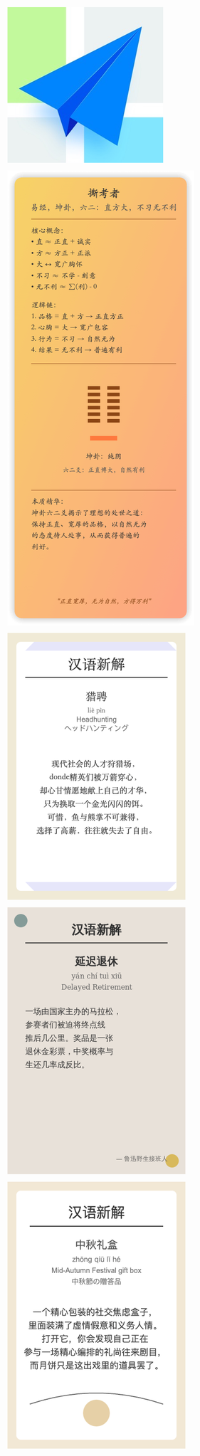 
![高德.jpg](https://raw.githubusercontent.com/askfanxiaojun/img/master/images/2024/11/08/%E9%AB%98%E5%BE%B7.jpg)


![Ai算卦卡片.jpg](https://raw.githubusercontent.com/askfanxiaojun/img/master/images/2024/11/08/Ai%E7%AE%97%E5%8D%A6%E5%8D%A1%E7%89%87.jpg)

![汉语新解-猎聘.png](https://raw.githubusercontent.com/askfanxiaojun/img/master/images/2024/11/08/%E6%B1%89%E8%AF%AD%E6%96%B0%E8%A7%A3-%E7%8C%8E%E8%81%98.png)

![](https://raw.githubusercontent.com/askfanxiaojun/img/master/images/2024/11/08/%E6%B1%89%E8%AF%AD%E6%96%B0%E8%A7%A3-%E5%BB%B6%E8%BF%9F%E9%80%80%E4%BC%91.png)


![](https://raw.githubusercontent.com/askfanxiaojun/img/master/images/2024/11/08/%E6%B1%89%E8%AF%AD%E6%96%B0%E8%A7%A3-%E4%B8%AD%E7%A7%8B%E7%A4%BC%E7%9B%92.png)



